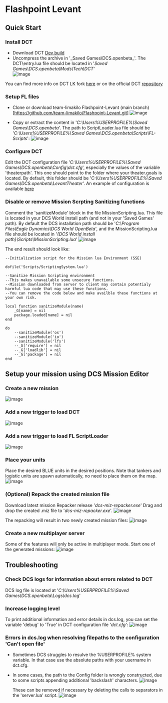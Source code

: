 # Flashpoint Levant

## Quick Start

### Install DCT
* Download DCT [Dev build](https://nightly.link/team-limakilo/dct/workflows/dev-builds/master)
* Uncompress the archive in '_Saved Games\DCS.openbeta\_'.
  The DCT\entry.lua file should be located in '_Saved Games\DCS.openbeta\Mods\Tech\DCT_'  
![image](https://github.com/amasu/Flashpoint-Levant/assets/8228208/7fbec4ce-4a63-401a-b7e1-1ab2785ee1aa)

You can find more info on DCT LK fork [here](https://team-limakilo.github.io/dct/quick-start)
or on the official DCT [repository](https://github.com/jtoppins/dct)

### Setup FL files
* Clone or download team-limakilo Flashpoint-Levant (main branch)[https://github.com/team-limakilo/Flashpoint-Levant.git]
![image](https://github.com/amasu/Flashpoint-Levant/assets/8228208/e8c00b2a-fa13-4306-8c7b-13e9bb01c6e0)

* Copy or extract the content in '_C:\Users\%USERPROFILE%\Saved Games\DCS.openbeta_'. The path to ScriptLoader.lua file should be '_C:\Users\%USERPROFILE%\Saved Games\DCS.openbeta\Scripts\FL-Scripts_':
![image](https://github.com/amasu/Flashpoint-Levant/assets/8228208/e2b5dce6-f136-421c-b637-c30751cb17a3)


### Configure DCT
Edit the DCT configuration file '_C:\Users\%USERPROFILE%\Saved Games\DCS.openbeta\Config\dct.cfg_', especially the values of the variable 'theaterpath'. This one should point to the folder where your theater.goals is located.
By default, this folder should be '_C:\Users\%USERPROFILE%\Saved Games\DCS.openbeta\LevantTheater_'.
An example of configuration is available [here](https://team-limakilo.github.io/dct/quick-start)


### Disable or remove Mission Scrpting Sanitizing functions
Comment the 'sanitizeModule' block in the file MissionScripting.lua.
This file is located in your DCS World install path (and not in your 'Saved Games' path). 
By default the DCS installation path should be '_C:\Program Files\Eagle Dynamics\DCS World OpenBeta_', and the MissionScripting.lua file should be located in '_{DCS World install path}\Scripts\MissionScripting.lua_'
![image](https://github.com/amasu/Flashpoint-Levant/assets/8228208/799b7086-4d1d-4c71-baf4-b1e35f6684c1)

The end result should look like:
```
--Initialization script for the Mission lua Environment (SSE)

dofile('Scripts/ScriptingSystem.lua')

--Sanitize Mission Scripting environment
--This makes unavailable some unsecure functions. 
--Mission downloaded from server to client may contain potentialy harmful lua code that may use these functions.
--You can remove the code below and make availble these functions at your own risk.

local function sanitizeModule(name)
	_G[name] = nil
	package.loaded[name] = nil
end

do
	--sanitizeModule('os')
	--sanitizeModule('io')
	--sanitizeModule('lfs')
	--_G['require'] = nil
	--_G['loadlib'] = nil
	--_G['package'] = nil
end
```
## Setup your mission using DCS Mission Editor
### Create a new mission
![image](https://github.com/amasu/Flashpoint-Levant/assets/8228208/6ee48743-3c2f-4459-8d02-2f56bff4582d)

### Add a new trigger to load DCT
![image](https://github.com/amasu/Flashpoint-Levant/assets/8228208/f594d43a-8c56-424e-a8d5-eb1bac0647b0)

### Add a new trigger to load FL ScriptLoader
![image](https://github.com/amasu/Flashpoint-Levant/assets/8228208/65a4fcd2-8d11-4d11-9735-6e9d26d48084)

### Place your units
Place the desired BLUE units in the desired positions.
Note that tankers and logistic units are spawn automatically, no need to place them on the map.
![image](https://github.com/amasu/Flashpoint-Levant/assets/8228208/d291132e-1d5c-4375-b667-d92bcc0d3a3c)

### (Optional) Repack the created mission file
Download latest mission Repacker release '_dcs-miz-repacker.exe_'
Drag and drop the created .miz file to '_dcs-miz-repacker.exe_'.
![image](https://github.com/amasu/Flashpoint-Levant/assets/8228208/5fd475b8-0142-4171-9173-d0dc03ea57f0)

The repacking will result in two newly created mission files:
![image](https://github.com/amasu/Flashpoint-Levant/assets/8228208/b53270e0-24a4-424d-a2b3-f84436964948)

### Create a new multiplayer server
Some of the features will only be active in multiplayer mode.
Start one of the generated missions:
![image](https://github.com/amasu/Flashpoint-Levant/assets/8228208/c7881d69-9c37-483c-b4dd-72ad9b625286)

## Troubleshooting

### Check DCS logs for information about errors related to DCT
DCS log file is located at '_C:\Users\%USERPROFILE%\Saved Games\DCS.openbeta\Logs\dcs.log_'

### Increase logging level
To print additional information and error details in dcs.log, you can set the variable 'debug' to 'True' in DCT configuration file '_dct.cfg_':
![image](https://github.com/amasu/Flashpoint-Levant/assets/8228208/a0a20a3b-e8fe-4e96-97ad-82963381ea28)

### Errors in dcs.log when resolving filepaths to the configuration 'Can't open file' 
* Sometimes DCS struggles to resulve the %USERPROFILE% system variable. In that case use the absolute paths with your username in dct.cfg.
* In some cases, the path to the Config folder is wrongly constructed, due to some scripts appending additional 'backslash' characters.
![image](https://github.com/amasu/Flashpoint-Levant/assets/8228208/6e3143c6-b15e-413a-8dd5-2c4f16a67b5a)


	These can be removed if necessary by deleting the calls to separators in the 'server.lua' script.
![image](https://github.com/amasu/Flashpoint-Levant/assets/8228208/2218936c-76c5-4748-a1db-7c8cdc48f681)

